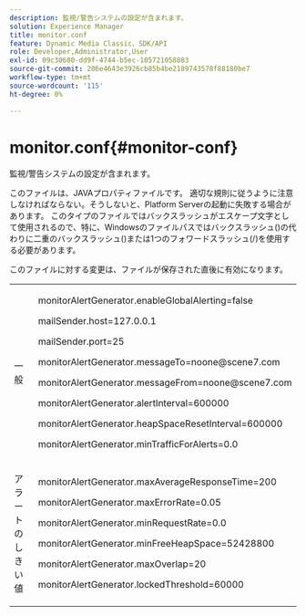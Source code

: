 ```yaml
---
description: 監視/警告システムの設定が含まれます。
solution: Experience Manager
title: monitor.conf
feature: Dynamic Media Classic、SDK/API
role: Developer,Administrator,User
exl-id: 09c30680-dd9f-4744-b5ec-105721058883
source-git-commit: 206e4643e3926cb85b4be2189743578f88180be7
workflow-type: tm+mt
source-wordcount: '115'
ht-degree: 0%

---
```


# monitor.conf{#monitor-conf}

監視/警告システムの設定が含まれます。

このファイルは、JAVAプロパティファイルです。 適切な規則に従うように注意しなければならない。そうしないと、Platform Serverの起動に失敗する場合があります。 このタイプのファイルではバックスラッシュがエスケープ文字として使用されるので、特に、Windowsのファイルパスではバックスラッシュ(\)の代わりに二重のバックスラッシュ(\)または1つのフォワードスラッシュ(/)を使用する必要があります。

このファイルに対する変更は、ファイルが保存された直後に有効になります。

<table id="simpletable_91557E1162FF4FEC8BE1722D6656CFEE"> 
 <tr class="strow"> 
  <td class="stentry"> <p>一般 </p> </td> 
  <td class="stentry"> <p> <span class="codeph"> monitorAlertGenerator.enableGlobalAlerting=false  </span> </p> <p> <span class="codeph"> mailSender.host=127.0.0.1  </span> </p> <p> <span class="codeph"> mailSender.port=25  </span> </p> <p> <span class="codeph"> monitorAlertGenerator.messageTo=noone@scene7.com  </span> </p> <p> <span class="codeph"> monitorAlertGenerator.messageFrom=noone@scene7.com  </span> </p> <p> <span class="codeph"> monitorAlertGenerator.alertInterval=600000  </span> </p> <p> <span class="codeph"> monitorAlertGenerator.heapSpaceResetInterval=600000  </span> </p> <p> <span class="codeph"> monitorAlertGenerator.minTrafficForAlerts=0.0  </span> </p> </td> 
 </tr> 
 <tr class="strow"> 
  <td class="stentry"> <p>アラートのしきい値 </p> </td> 
  <td class="stentry"> <p> monitorAlertGenerator.maxAverageResponseTime=200 </p> <p> monitorAlertGenerator.maxErrorRate=0.05 </p> <p> monitorAlertGenerator.minRequestRate=0.0 </p> <p> monitorAlertGenerator.minFreeHeapSpace=52428800 </p> <p> monitorAlertGenerator.maxOverlap=20 </p> <p> monitorAlertGenerator.lockedThreshold=60000 </p> </td> 
 </tr> 
</table>
